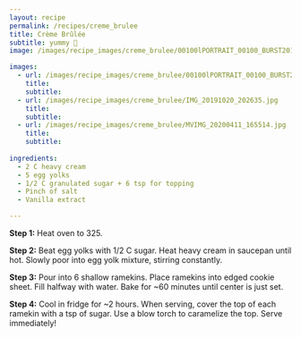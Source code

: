 ```yaml
---
layout: recipe 
permalink: /recipes/creme_brulee
title: Crème Brûlée
subtitle: yummy 🤤
image: /images/recipe_images/creme_brulee/00100lPORTRAIT_00100_BURST20191020211634842_COVER.jpg

images:
  - url: /images/recipe_images/creme_brulee/00100lPORTRAIT_00100_BURST20191020211634842_COVER.jpg
    title: 
    subtitle: 
  - url: /images/recipe_images/creme_brulee/IMG_20191020_202635.jpg
    title: 
    subtitle: 
  - url: /images/recipe_images/creme_brulee/MVIMG_20200411_165514.jpg
    title: 
    subtitle: 
  
ingredients:
  - 2 C heavy cream
  - 5 egg yolks
  - 1/2 C granulated sugar + 6 tsp for topping
  - Pinch of salt
  - Vanilla extract

---
```


**Step 1:** Heat oven to 325.

**Step 2:** Beat egg yolks with 1/2 C sugar. Heat heavy cream in saucepan until hot. Slowly poor into egg yolk mixture, stirring constantly. 

**Step 3:** Pour into 6 shallow ramekins. Place ramekins into edged cookie sheet. Fill halfway with water. Bake for ~60 minutes until center is just set.

**Step 4:** Cool in fridge for ~2 hours. When serving, cover the top of each ramekin with a tsp of sugar. Use a blow torch to caramelize the top. Serve immediately!



